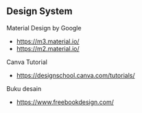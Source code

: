 
## Design System

Material Design by Google
- https://m3.material.io/
- https://m2.material.io/

Canva Tutorial
- https://designschool.canva.com/tutorials/

Buku desain
- https://www.freebookdesign.com/
